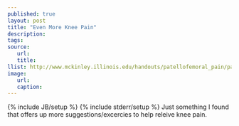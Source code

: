 ```yaml
---
published: true
layout: post
title: "Even More Knee Pain"
description:
tags:
source:
   url:
   title:
llist: http://www.mckinley.illinois.edu/handouts/patellofemoral_pain/patellofemoral_pain.html
image:
   url:
   caption:
---
```

{% include JB/setup %}
{% include stderr/setup %}
Just something I found that offers up more suggestions/excercies to help releive knee pain.